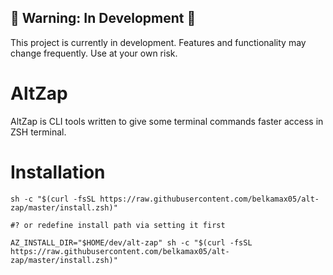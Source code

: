 ## 🚧 Warning: In Development 🚧

This project is currently in development. Features and functionality may change frequently. Use at your own risk.

# AltZap

AltZap is CLI tools written to give some terminal commands faster access in ZSH terminal.

# Installation

```shell
sh -c "$(curl -fsSL https://raw.githubusercontent.com/belkamax05/alt-zap/master/install.zsh)"

#? or redefine install path via setting it first

AZ_INSTALL_DIR="$HOME/dev/alt-zap" sh -c "$(curl -fsSL https://raw.githubusercontent.com/belkamax05/alt-zap/master/install.zsh)"
```
